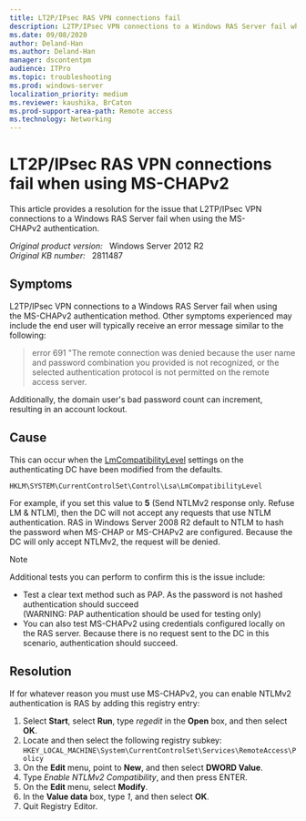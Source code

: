 ```yaml
---
title: LT2P/IPsec RAS VPN connections fail
description: L2TP/IPsec VPN connections to a Windows RAS Server fail when using the MS-CHAPv2 authentication. Provides a resolution.
ms.date: 09/08/2020
author: Deland-Han
ms.author: Deland-Han
manager: dscontentpm
audience: ITPro
ms.topic: troubleshooting
ms.prod: windows-server
localization_priority: medium
ms.reviewer: kaushika, BrCaton
ms.prod-support-area-path: Remote access
ms.technology: Networking
---
```

# LT2P/IPsec RAS VPN connections fail when using MS-CHAPv2

This article provides a resolution for the issue that L2TP/IPsec VPN connections to a Windows RAS Server fail when using the MS-CHAPv2 authentication.

_Original product version:_ &nbsp; Windows Server 2012 R2  
_Original KB number:_ &nbsp; 2811487

## Symptoms

L2TP/IPsec VPN connections to a Windows RAS Server fail when using the MS-CHAPv2 authentication method. Other symptoms experienced may include the end user will typically receive an error message similar to the following:

> error 691 "The remote connection was denied because the user name and password combination you provided is not recognized, or the selected authentication protocol is not permitted on the remote access server.

Additionally, the domain user's bad password count can increment, resulting in an account lockout.

## Cause

This can occur when the [LmCompatibilityLevel](/previous-versions/windows/it-pro/windows-2000-server/cc960646(v=technet.10)) settings on the authenticating DC have been modified from the defaults.

`HKLM\SYSTEM\CurrentControlSet\Control\Lsa\LmCompatibilityLevel`

For example, if you set this value to **5** (Send NTLMv2 response only. Refuse LM & NTLM), then the DC will not accept any requests that use NTLM authentication. RAS in Windows Server 2008 R2 default to NTLM to hash the password when MS-CHAP or MS-CHAPv2 are configured. Because the DC will only accept NTLMv2, the request will be denied.

> [!NOTE]
> Additional tests you can perform to confirm this is the issue include:
>
> - Test a clear text method such as PAP. As the password is not hashed authentication should succeed  
> (WARNING: PAP authentication should be used for testing only)
> - You can also test MS-CHAPv2 using credentials configured locally on the RAS server. Because there is no request sent to the DC in this scenario, authentication should succeed.

## Resolution

If for whatever reason you must use MS-CHAPv2, you can enable NTLMv2 authentication is RAS by adding this registry entry:

1. Select **Start**, select **Run**, type *regedit* in the **Open** box, and then select **OK**.
2. Locate and then select the following registry subkey:  
   `HKEY_LOCAL_MACHINE\System\CurrentControlSet\Services\RemoteAccess\Policy`
3. On the **Edit** menu, point to **New**, and then select **DWORD Value**.
4. Type *Enable NTLMv2 Compatibility*, and then press ENTER.
5. On the **Edit** menu, select **Modify**.
6. In the **Value data** box, type *1*, and then select **OK**.
7. Quit Registry Editor.
